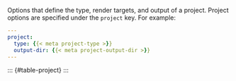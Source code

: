 Options that define the type, render targets, and output of a project. Project options are specified under the `project` key. For example:

``` yaml
---
project:
  type: {{< meta project-type >}}
  output-dir: {{< meta project-output-dir >}}
---
```

::: {#table-project}
:::
